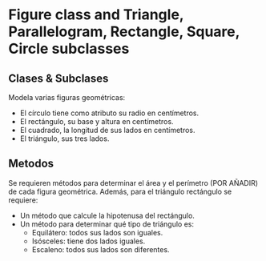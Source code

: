 # Figure class and Triangle, Parallelogram, Rectangle, Square, Circle subclasses

## Clases & Subclases

Modela varias figuras geométricas:

- El círculo tiene como atributo su radio en centímetros.
- El rectángulo, su base y altura en centímetros.
- El cuadrado, la longitud de sus lados en centímetros.
- El triángulo, sus tres lados.

## Metodos

Se requieren métodos para determinar el área y el perímetro (POR AÑADIR) de cada
figura geométrica. Además, para el triángulo rectángulo se requiere:

- Un método que calcule la hipotenusa del rectángulo.
- Un método para determinar qué tipo de triángulo es:
    - Equilátero: todos sus lados son iguales.
    - Isósceles: tiene dos lados iguales.
    - Escaleno: todos sus lados son diferentes.
 
